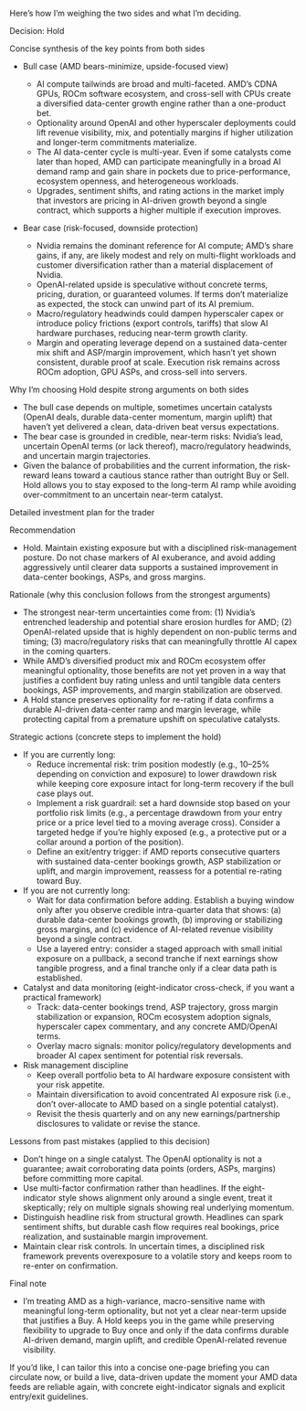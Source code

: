 Here’s how I’m weighing the two sides and what I’m deciding.

Decision: Hold

Concise synthesis of the key points from both sides
- Bull case (AMD bears-minimize, upside-focused view)
  - AI compute tailwinds are broad and multi-faceted. AMD’s CDNA GPUs, ROCm software ecosystem, and cross-sell with CPUs create a diversified data-center growth engine rather than a one-product bet.
  - Optionality around OpenAI and other hyperscaler deployments could lift revenue visibility, mix, and potentially margins if higher utilization and longer-term commitments materialize.
  - The AI data-center cycle is multi-year. Even if some catalysts come later than hoped, AMD can participate meaningfully in a broad AI demand ramp and gain share in pockets due to price-performance, ecosystem openness, and heterogeneous workloads.
  - Upgrades, sentiment shifts, and rating actions in the market imply that investors are pricing in AI-driven growth beyond a single contract, which supports a higher multiple if execution improves.

- Bear case (risk-focused, downside protection)
  - Nvidia remains the dominant reference for AI compute; AMD’s share gains, if any, are likely modest and rely on multi-flight workloads and customer diversification rather than a material displacement of Nvidia.
  - OpenAI-related upside is speculative without concrete terms, pricing, duration, or guaranteed volumes. If terms don’t materialize as expected, the stock can unwind part of its AI premium.
  - Macro/regulatory headwinds could dampen hyperscaler capex or introduce policy frictions (export controls, tariffs) that slow AI hardware purchases, reducing near-term growth clarity.
  - Margin and operating leverage depend on a sustained data-center mix shift and ASP/margin improvement, which hasn’t yet shown consistent, durable proof at scale. Execution risk remains across ROCm adoption, GPU ASPs, and cross-sell into servers.

Why I’m choosing Hold despite strong arguments on both sides
- The bull case depends on multiple, sometimes uncertain catalysts (OpenAI deals, durable data-center momentum, margin uplift) that haven’t yet delivered a clean, data-driven beat versus expectations.
- The bear case is grounded in credible, near-term risks: Nvidia’s lead, uncertain OpenAI terms (or lack thereof), macro/regulatory headwinds, and uncertain margin trajectories.
- Given the balance of probabilities and the current information, the risk-reward leans toward a cautious stance rather than outright Buy or Sell. Hold allows you to stay exposed to the long-term AI ramp while avoiding over-commitment to an uncertain near-term catalyst.

Detailed investment plan for the trader

Recommendation
- Hold. Maintain existing exposure but with a disciplined risk-management posture. Do not chase markers of AI exuberance, and avoid adding aggressively until clearer data supports a sustained improvement in data-center bookings, ASPs, and gross margins.

Rationale (why this conclusion follows from the strongest arguments)
- The strongest near-term uncertainties come from: (1) Nvidia’s entrenched leadership and potential share erosion hurdles for AMD; (2) OpenAI-related upside that is highly dependent on non-public terms and timing; (3) macro/regulatory risks that can meaningfully throttle AI capex in the coming quarters.
- While AMD’s diversified product mix and ROCm ecosystem offer meaningful optionality, those benefits are not yet proven in a way that justifies a confident buy rating unless and until tangible data centers bookings, ASP improvements, and margin stabilization are observed.
- A Hold stance preserves optionality for re-rating if data confirms a durable AI-driven data-center ramp and margin leverage, while protecting capital from a premature upshift on speculative catalysts.

Strategic actions (concrete steps to implement the hold)
- If you are currently long:
  - Reduce incremental risk: trim position modestly (e.g., 10–25% depending on conviction and exposure) to lower drawdown risk while keeping core exposure intact for long-term recovery if the bull case plays out.
  - Implement a risk guardrail: set a hard downside stop based on your portfolio risk limits (e.g., a percentage drawdown from your entry price or a price level tied to a moving average cross). Consider a targeted hedge if you’re highly exposed (e.g., a protective put or a collar around a portion of the position).
  - Define an exit/entry trigger: if AMD reports consecutive quarters with sustained data-center bookings growth, ASP stabilization or uplift, and margin improvement, reassess for a potential re-rating toward Buy.
- If you are not currently long:
  - Wait for data confirmation before adding. Establish a buying window only after you observe credible intra-quarter data that shows: (a) durable data-center bookings growth, (b) improving or stabilizing gross margins, and (c) evidence of AI-related revenue visibility beyond a single contract.
  - Use a layered entry: consider a staged approach with small initial exposure on a pullback, a second tranche if next earnings show tangible progress, and a final tranche only if a clear data path is established.
- Catalyst and data monitoring (eight-indicator cross-check, if you want a practical framework)
  - Track: data-center bookings trend, ASP trajectory, gross margin stabilization or expansion, ROCm ecosystem adoption signals, hyperscaler capex commentary, and any concrete AMD/OpenAI terms.
  - Overlay macro signals: monitor policy/regulatory developments and broader AI capex sentiment for potential risk reversals.
- Risk management discipline
  - Keep overall portfolio beta to AI hardware exposure consistent with your risk appetite.
  - Maintain diversification to avoid concentrated AI exposure risk (i.e., don’t over-allocate to AMD based on a single potential catalyst).
  - Revisit the thesis quarterly and on any new earnings/partnership disclosures to validate or revise the stance.

Lessons from past mistakes (applied to this decision)
- Don’t hinge on a single catalyst. The OpenAI optionality is not a guarantee; await corroborating data points (orders, ASPs, margins) before committing more capital.
- Use multi-factor confirmation rather than headlines. If the eight-indicator style shows alignment only around a single event, treat it skeptically; rely on multiple signals showing real underlying momentum.
- Distinguish headline risk from structural growth. Headlines can spark sentiment shifts, but durable cash flow requires real bookings, price realization, and sustainable margin improvement.
- Maintain clear risk controls. In uncertain times, a disciplined risk framework prevents overexposure to a volatile story and keeps room to re-enter on confirmation.

Final note
- I’m treating AMD as a high-variance, macro-sensitive name with meaningful long-term optionality, but not yet a clear near-term upside that justifies a Buy. A Hold keeps you in the game while preserving flexibility to upgrade to Buy once and only if the data confirms durable AI-driven demand, margin uplift, and credible OpenAI-related revenue visibility.

If you’d like, I can tailor this into a concise one-page briefing you can circulate now, or build a live, data-driven update the moment your AMD data feeds are reliable again, with concrete eight-indicator signals and explicit entry/exit guidelines.